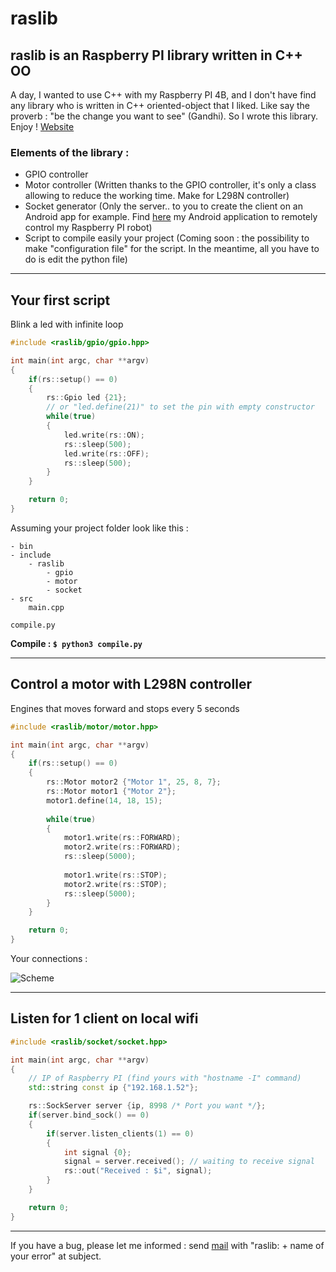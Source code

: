 # raslib
## raslib is an Raspberry PI library written in C++ OO

A day, I wanted to use C++ with my Raspberry PI 4B, and I don't have find any library who is written in C++ oriented-object that I liked. Like say the proverb : "be the change you want to see" (Gandhi). So I wrote this library. Enjoy ! [Website](https://antoninhrlt.github.io/raslib)

### Elements of the library :
 - GPIO controller
 - Motor controller (Written thanks to the GPIO controller, it's only a class allowing to reduce the working time. Make for L298N controller)
 - Socket generator (Only the server.. to you to create the client on an Android app for example. Find [here](https://github.com/antoninhrlt/rasdroid) my Android application to remotely control my Raspberry PI robot)
 - Script to compile easily your project (Coming soon : the possibility to make "configuration file" for the script. In the meantime, all you have to do is edit the python file)

---

## Your first script
Blink a led with infinite loop
```cpp
#include <raslib/gpio/gpio.hpp>

int main(int argc, char **argv)
{
    if(rs::setup() == 0)
    {
        rs::Gpio led {21}; 
        // or "led.define(21)" to set the pin with empty constructor
        while(true)
        {
            led.write(rs::ON);
            rs::sleep(500);
            led.write(rs::OFF);
            rs::sleep(500);
        }
    }

    return 0;
}
```
Assuming your project folder look like this :
```
- bin
- include
    - raslib
        - gpio
        - motor
        - socket
- src
    main.cpp

compile.py
```

 **Compile : ```$ python3 compile.py```**

---

## Control a motor with L298N controller

Engines that moves forward and stops every 5 seconds
```cpp
#include <raslib/motor/motor.hpp>

int main(int argc, char **argv)
{
    if(rs::setup() == 0)
    {
        rs::Motor motor2 {"Motor 1", 25, 8, 7};
        rs::Motor motor1 {"Motor 2"};
        motor1.define(14, 18, 15);
        
        while(true)
        {
            motor1.write(rs::FORWARD);
            motor2.write(rs::FORWARD);
            rs::sleep(5000);
            
            motor1.write(rs::STOP);
            motor2.write(rs::STOP);
            rs::sleep(5000);
        }
    }

    return 0;
}
```
Your connections :

![Scheme](https://alcalyn.github.io/assets/images/rpi-motors/rasp-l298n.png)

---

## Listen for 1 client on local wifi
```cpp
#include <raslib/socket/socket.hpp>

int main(int argc, char **argv)
{
    // IP of Raspberry PI (find yours with "hostname -I" command)
    std::string const ip {"192.168.1.52"};

    rs::SockServer server {ip, 8998 /* Port you want */};
    if(server.bind_sock() == 0)
    {
        if(server.listen_clients(1) == 0)
        {
            int signal {0};
            signal = server.received(); // waiting to receive signal
            rs::out("Received : $i", signal);
        }
    }

    return 0;
}
```

---

If you have a bug, please let me informed : send [mail](mailto:antonherault@gmail.com) with "raslib: + name of your error" at subject.
